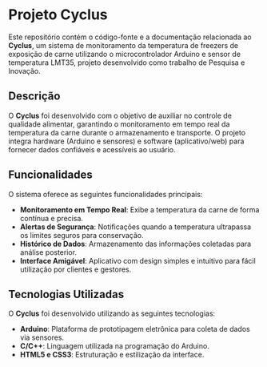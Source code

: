 # Projeto Cyclus
Este repositório contém o código-fonte e a documentação relacionada ao **Cyclus**, um sistema de monitoramento da temperatura de freezers de exposição de carne utilizando o microcontrolador Arduino e sensor de temperatura LMT35, projeto desenvolvido como trabalho de Pesquisa e Inovação.

## Descrição

O **Cyclus** foi desenvolvido com o objetivo de auxiliar no controle de qualidade alimentar, garantindo o monitoramento em tempo real da temperatura da carne durante o armazenamento e transporte. O projeto integra hardware (Arduino e sensores) e software (aplicativo/web) para fornecer dados confiáveis e acessíveis ao usuário.

## Funcionalidades

O sistema oferece as seguintes funcionalidades principais:

- **Monitoramento em Tempo Real**: Exibe a temperatura da carne de forma contínua e precisa.  
- **Alertas de Segurança**: Notificações quando a temperatura ultrapassa os limites seguros para conservação.  
- **Histórico de Dados**: Armazenamento das informações coletadas para análise posterior.  
- **Interface Amigável**: Aplicativo com design simples e intuitivo para fácil utilização por clientes e gestores.  

## Tecnologias Utilizadas

O **Cyclus** foi desenvolvido utilizando as seguintes tecnologias:

- **Arduino**: Plataforma de prototipagem eletrônica para coleta de dados via sensores.  
- **C/C++**: Linguagem utilizada na programação do Arduino.    
- **HTML5 e CSS3**: Estruturação e estilização da interface.   


